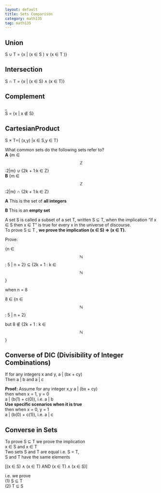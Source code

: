 ```yaml
---
layout: default
title: Sets Comparison
category: math135
tag: math135
---
```


## Union  
S ∪ T = {x \| (x ∈ S ) ∨ (x ∈ T )}  

## Intersection  

S ∩ T = {x \| (x ∈ S) ∧ (x ∈ T)}  

## Complement  
\_  
S = {x | x ∉ S}  

## CartesianProduct  
S × T={ (x,y) \|x ∈ S,y ∈ T}  

What common sets do the following sets refer to?  
**A** {m ∈ $$\mathbb{Z}$$:2\|m} ∪ {2k + 1:k ∈ Z}  
**B** {m ∈ $$\mathbb{Z}$$:2\|m} ∩ {2k + 1:k ∈ Z}  

**A** This is the set of **all integers**

**B** This is an **empty set**

A set S is called a subset of a set T, written S ⊆ T, when the implication “if x ∈ S then x ∈ T” is true for every x in the universe of discourse.  
To prove S ⊆ T , **we prove the implication (x ∈ S) => (x ∈ T).**

Prove:

{n ∈ $$\mathbb{N}$$ : 5 \| n + 2} ⊆ {2k + 1 : k ∈ $$\mathbb{N}$$}  

when n = 8  

8 ∈ {n ∈ $$\mathbb{N}$$ : 5 \| n + 2}  

but 8 ∉ {2k + 1 : k ∈ $$\mathbb{N}$$}  

## Converse of DIC (Divisibility of Integer Combinations)  

If for any integers x and y, a \| (bx + cy)  
Then a | b and a | c  

**Proof:**
Assume for any integer x,y a \| (bx + cy)  
then when x = 1, y = 0  
a \| (b(1) + c(0)), i.e. a \| b  
**Use specific scenarios when it is true**  
then when x = 0, y = 1  
a \| (b(0) + c(1)), i.e. a \| c  

## Converse in Sets

To prove S ⊆ T we prove the implication  
x ∈ S and x ∈ T  
Two sets S and T are equal i.e. S = T,  
S and T have the same elements  

[(x ∈ S) ∧ (x ∈ T) AND (x ∈ T) ∧ (x ∈ S)]  

i.e. we prove  
(1) S ⊆ T  
(2) T ⊆ S  
